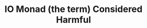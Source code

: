 ---
title: IO Monad (the term) Considered Harmful
url: http://blog.jle.im/entry/io-monad-considered-harmful
authors:
- Justin Le
type: article
tags:
- io
- monads
- pedagogy
doHaskell-type: blog post
dohaskell-year: 2015
---